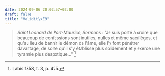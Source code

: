 ```yaml
---
date: 2024-09-06 20:02:57+02:00
draft: false
title: "Validit\xE9"
---
```





> *Saint Léonard de Port-Maurice, Sermons* : "Je suis porté à croire que beaucoup de confessions sont inutiles, nulles et même sacrilèges, et qu'au lieu de bannir le démon de l'âme, elle l'y font pénétrer davantage, de sorte qu'il s'y établisse plus solidement et y exerce une tyrannie plus despotique..." [^1]

[^1]: Labis 1858, t. 3, p. 425.

